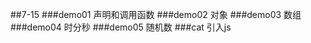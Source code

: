 ##7-15
    ###demo01 声明和调用函数
    ###demo02 对象
    ###demo03 数组
    ###demo04 时分秒
    ###demo05 随机数
    ###cat    引入js